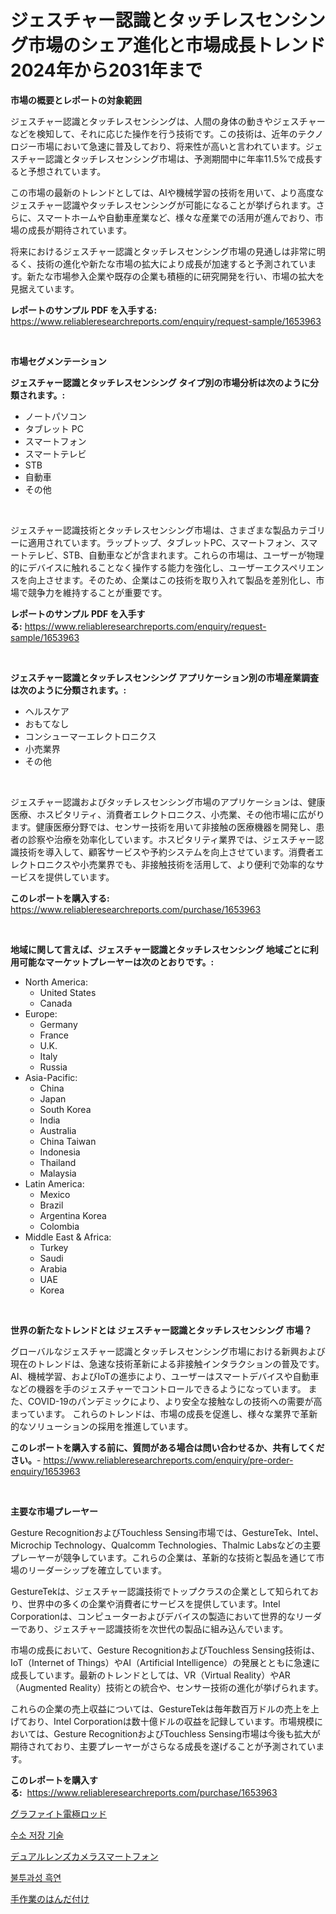 <p><h1>ジェスチャー認識とタッチレスセンシング市場のシェア進化と市場成長トレンド2024年から2031年まで</h1></p><p><strong>市場の概要とレポートの対象範囲</strong></p>
<p><p>ジェスチャー認識とタッチレスセンシングは、人間の身体の動きやジェスチャーなどを検知して、それに応じた操作を行う技術です。この技術は、近年のテクノロジー市場において急速に普及しており、将来性が高いと言われています。ジェスチャー認識とタッチレスセンシング市場は、予測期間中に年率11.5%で成長すると予想されています。</p><p>この市場の最新のトレンドとしては、AIや機械学習の技術を用いて、より高度なジェスチャー認識やタッチレスセンシングが可能になることが挙げられます。さらに、スマートホームや自動車産業など、様々な産業での活用が進んでおり、市場の成長が期待されています。</p><p>将来におけるジェスチャー認識とタッチレスセンシング市場の見通しは非常に明るく、技術の進化や新たな市場の拡大により成長が加速すると予測されています。新たな市場参入企業や既存の企業も積極的に研究開発を行い、市場の拡大を見据えています。</p></p>
<p><strong>レポートのサンプル PDF を入手する:</strong> <a href="https://www.reliableresearchreports.com/enquiry/request-sample/1653963">https://www.reliableresearchreports.com/enquiry/request-sample/1653963</a></p>
<p>&nbsp;</p>
<p><strong>市場セグメンテーション</strong></p>
<p><strong>ジェスチャー認識とタッチレスセンシング タイプ別の市場分析は次のように分類されます。:</strong></p>
<p><ul><li>ノートパソコン</li><li>タブレット PC</li><li>スマートフォン</li><li>スマートテレビ</li><li>STB</li><li>自動車</li><li>その他</li></ul></p>
<p>&nbsp;</p>
<p><p>ジェスチャー認識技術とタッチレスセンシング市場は、さまざまな製品カテゴリーに適用されています。ラップトップ、タブレットPC、スマートフォン、スマートテレビ、STB、自動車などが含まれます。これらの市場は、ユーザーが物理的にデバイスに触れることなく操作する能力を強化し、ユーザーエクスペリエンスを向上させます。そのため、企業はこの技術を取り入れて製品を差別化し、市場で競争力を維持することが重要です。</p></p>
<p><strong>レポートのサンプル PDF を入手する:</strong>&nbsp;<a href="https://www.reliableresearchreports.com/enquiry/request-sample/1653963">https://www.reliableresearchreports.com/enquiry/request-sample/1653963</a></p>
<p>&nbsp;</p>
<p><strong> ジェスチャー認識とタッチレスセンシング アプリケーション別の市場産業調査は次のように分類されます。:</strong></p>
<p><ul><li>ヘルスケア</li><li>おもてなし</li><li>コンシューマーエレクトロニクス</li><li>小売業界</li><li>その他</li></ul></p>
<p>&nbsp;</p>
<p><p>ジェスチャー認識およびタッチレスセンシング市場のアプリケーションは、健康医療、ホスピタリティ、消費者エレクトロニクス、小売業、その他市場に広がります。健康医療分野では、センサー技術を用いて非接触の医療機器を開発し、患者の診察や治療を効率化しています。ホスピタリティ業界では、ジェスチャー認識技術を導入して、顧客サービスや予約システムを向上させています。消費者エレクトロニクスや小売業界でも、非接触技術を活用して、より便利で効率的なサービスを提供しています。</p></p>
<p><strong>このレポートを購入する:</strong>&nbsp; <a href="https://www.reliableresearchreports.com/purchase/1653963">https://www.reliableresearchreports.com/purchase/1653963</a></p>
<p>&nbsp;</p>
<p><strong>地域に関して言えば、ジェスチャー認識とタッチレスセンシング 地域ごとに利用可能なマーケットプレーヤーは次のとおりです。:</strong></p>
<p><ul>
    <li>
        North America:
        <ul>
            <li>United States</li>
            <li>Canada</li>
        </ul>
    </li>
    <li>
        Europe:
        <ul>
            <li>Germany</li>
            <li>France</li>
            <li>U.K.</li>
            <li>Italy</li>
            <li>Russia</li>
        </ul>
    </li>
    <li>
        Asia-Pacific:
        <ul>
            <li>China</li>
            <li>Japan</li>
            <li>South Korea</li>
            <li>India</li>
            <li>Australia</li>
            <li>China Taiwan</li>
            <li>Indonesia</li>
            <li>Thailand</li>
            <li>Malaysia</li>
        </ul>
    </li>
    <li>
        Latin America:
        <ul>
            <li>Mexico</li>
            <li>Brazil</li>
            <li>Argentina Korea</li>
            <li>Colombia</li>
        </ul>
    </li>
    <li>
        Middle East & Africa:
        <ul>
            <li>Turkey</li>
            <li>Saudi</li>
            <li>Arabia</li>
            <li>UAE</li>
            <li>Korea</li>
        </ul>
    </li>
    </ul></p>
<p>&nbsp;</p>
<p><strong>世界の新たなトレンドとは ジェスチャー認識とタッチレスセンシング 市場？</strong></p>
<p><p>グローバルなジェスチャー認識とタッチレスセンシング市場における新興および現在のトレンドは、急速な技術革新による非接触インタラクションの普及です。 AI、機械学習、およびIoTの進歩により、ユーザーはスマートデバイスや自動車などの機器を手のジェスチャーでコントロールできるようになっています。 また、COVID-19のパンデミックにより、より安全な接触なしの技術への需要が高まっています。 これらのトレンドは、市場の成長を促進し、様々な業界で革新的なソリューションの採用を推進しています。</p></p>
<p><strong>このレポートを購入する前に、質問がある場合は問い合わせるか、共有してください。</strong>- <a href="https://www.reliableresearchreports.com/enquiry/pre-order-enquiry/1653963">https://www.reliableresearchreports.com/enquiry/pre-order-enquiry/1653963</a></p>
<p>&nbsp;</p>
<p><strong>主要な市場プレーヤー</strong></p>
<p><p>Gesture RecognitionおよびTouchless Sensing市場では、GestureTek、Intel、Microchip Technology、Qualcomm Technologies、Thalmic Labsなどの主要プレーヤーが競争しています。これらの企業は、革新的な技術と製品を通じて市場のリーダーシップを確立しています。</p><p>GestureTekは、ジェスチャー認識技術でトップクラスの企業として知られており、世界中の多くの企業や消費者にサービスを提供しています。Intel Corporationは、コンピューターおよびデバイスの製造において世界的なリーダーであり、ジェスチャー認識技術を次世代の製品に組み込んでいます。</p><p>市場の成長において、Gesture RecognitionおよびTouchless Sensing技術は、IoT（Internet of Things）やAI（Artificial Intelligence）の発展とともに急速に成長しています。最新のトレンドとしては、VR（Virtual Reality）やAR（Augmented Reality）技術との統合や、センサー技術の進化が挙げられます。</p><p>これらの企業の売上収益については、GestureTekは毎年数百万ドルの売上を上げており、Intel Corporationは数十億ドルの収益を記録しています。市場規模においては、Gesture RecognitionおよびTouchless Sensing市場は今後も拡大が期待されており、主要プレーヤーがさらなる成長を遂げることが予測されています。</p></p>
<p><strong>このレポートを購入する:</strong>&nbsp;&nbsp;<a href="https://www.reliableresearchreports.com/purchase/1653963">https://www.reliableresearchreports.com/purchase/1653963</a></p>
<p><p><a href="https://medium.com/@eduardoramez/%E3%82%B0%E3%83%A9%E3%83%95%E3%82%A1%E3%82%A4%E3%83%88%E9%9B%BB%E6%A5%B5%E6%A3%92%E5%B8%82%E5%A0%B4%E8%AA%BF%E6%9F%BB%E3%83%AC%E3%83%9D%E3%83%BC%E3%83%88-%E3%81%9D%E3%81%AE%E6%AD%B4%E5%8F%B2%E3%81%A8%E4%BA%88%E6%B8%AC2024%E5%B9%B4%E3%81%8B%E3%82%892031%E5%B9%B4-02915e2cb6a4">グラファイト電極ロッド</a></p><p><a href="https://medium.com/@bud567768/%EC%88%98%EC%86%8C-%EC%A0%80%EC%9E%A5-%EA%B8%B0%EC%88%A0-%EC%8B%9C%EC%9E%A5-%EC%84%B1%EA%B3%B5%EC%A0%81%EC%9D%B8-%EB%B9%84%EC%A6%88%EB%8B%88%EC%8A%A4-%EC%A0%84%EB%9E%B5%EC%9D%98-%EC%97%B4%EC%87%A0-2031%EB%85%84%EA%B9%8C%EC%A7%80-%EC%98%88%EC%B8%A1-424b0117bf38">수소 저장 기술</a></p><p><a href="https://github.com/nemesis2824/Market-Research-Report-List-1/blob/main/525940911038.md">デュアルレンズカメラスマートフォン</a></p><p><a href="https://medium.com/@sybleferry/%EB%B6%88%EC%B9%A8%ED%96%A5-%EC%84%9D%ED%83%84-%EC%8B%9C%EC%9E%A5-%EA%B7%9C%EB%AA%A8-cagr-%ED%8A%B8%EB%A0%8C%EB%93%9C-2024-2030-fa6cdfc013e5">불투과성 흑연</a></p><p><a href="https://medium.com/@matteills7854/%E6%89%8B%E3%81%AF%E3%82%93%E3%81%A0%E4%BB%98%E3%81%91%E5%B8%82%E5%A0%B4%E3%81%AE%E3%82%A4%E3%83%B3%E3%82%B5%E3%82%A4%E3%83%88-%E5%B8%82%E5%A0%B4%E5%82%BE%E5%90%91-%E6%88%90%E9%95%B7-2024%E5%B9%B4%E3%81%8B%E3%82%892031%E5%B9%B4%E3%81%BE%E3%81%A7%E3%81%AE%E4%BA%88%E6%B8%AC-4a90c0531b47">手作業のはんだ付け</a></p></p>